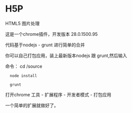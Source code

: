 H5P
===

HTML5 图片处理

这是一个chrome插件，开发版本 28.0.1500.95

代码基于nodejs - grunt 进行简单的合并

你可以自己打包应用，装上最新版本nodejs 跟 grunt,然后输入

命令：
      cd /source

      node install
      
      grunt
      
打开chrome 工具 - 扩展程序 - 开发者模式 - 打包应用

一个简单的扩展就做好了。


